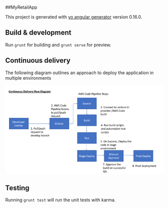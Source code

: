 ##MyRetailApp

This project is generated with [yo angular generator](https://github.com/yeoman/generator-angular)
version 0.16.0.

## Build & development

Run `grunt` for building and `grunt serve` for preview.


## Continuous delivery 

The following diagram outlines an approach to deploy the application in multiple environments

<img src="Continuous_delivery_code_pipeline.png">

## Testing

Running `grunt test` will run the unit tests with karma.
